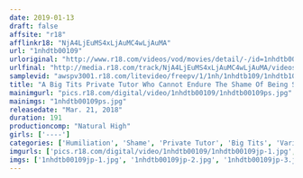 ```yaml
---
date: 2019-01-13
draft: false
affsite: "r18"
afflinkr18: "NjA4LjEuMS4xLjAuMC4wLjAuMA"
url: "1nhdtb00109"
urloriginal: "http://www.r18.com/videos/vod/movies/detail/-/id=1nhdtb00109"
urlfinal: "http://media.r18.com/track/NjA4LjEuMS4xLjAuMC4wLjAuMA/videos/vod/movies/detail/-/id=1nhdtb00109"
samplevid: "awspv3001.r18.com/litevideo/freepv/1/1nh/1nhdtb109/1nhdtb109_dmb_w.mp4"
title: "A Big Tits Private Tutor Who Cannot Endure The Shame Of Being Shown Her Private Parts Being Penetrated From Behind In A Backwards Cowgirl In The Mirror And Begins To Spasmically Orgasm"
mainimgurl: "pics.r18.com/digital/video/1nhdtb00109/1nhdtb00109ps.jpg"
mainimgs: "1nhdtb00109ps.jpg"
releasedate: "Mar. 21, 2018"
duration: 191
productioncomp: "Natural High"
girls: ['----']
categories: ['Humiliation', 'Shame', 'Private Tutor', 'Big Tits', 'Variety', 'Squirting', 'Hi-Def']
imgurls: ['pics.r18.com/digital/video/1nhdtb00109/1nhdtb00109jp-1.jpg', 'pics.r18.com/digital/video/1nhdtb00109/1nhdtb00109jp-2.jpg', 'pics.r18.com/digital/video/1nhdtb00109/1nhdtb00109jp-3.jpg', 'pics.r18.com/digital/video/1nhdtb00109/1nhdtb00109jp-4.jpg', 'pics.r18.com/digital/video/1nhdtb00109/1nhdtb00109jp-5.jpg', 'pics.r18.com/digital/video/1nhdtb00109/1nhdtb00109jp-6.jpg', 'pics.r18.com/digital/video/1nhdtb00109/1nhdtb00109jp-7.jpg', 'pics.r18.com/digital/video/1nhdtb00109/1nhdtb00109jp-8.jpg', 'pics.r18.com/digital/video/1nhdtb00109/1nhdtb00109jp-9.jpg', 'pics.r18.com/digital/video/1nhdtb00109/1nhdtb00109jp-10.jpg', 'pics.r18.com/digital/video/1nhdtb00109/1nhdtb00109jp-11.jpg', 'pics.r18.com/digital/video/1nhdtb00109/1nhdtb00109jp-12.jpg', 'pics.r18.com/digital/video/1nhdtb00109/1nhdtb00109jp-13.jpg', 'pics.r18.com/digital/video/1nhdtb00109/1nhdtb00109jp-14.jpg', 'pics.r18.com/digital/video/1nhdtb00109/1nhdtb00109jp-15.jpg', 'pics.r18.com/digital/video/1nhdtb00109/1nhdtb00109jp-16.jpg', 'pics.r18.com/digital/video/1nhdtb00109/1nhdtb00109jp-17.jpg', 'pics.r18.com/digital/video/1nhdtb00109/1nhdtb00109jp-18.jpg', 'pics.r18.com/digital/video/1nhdtb00109/1nhdtb00109jp-19.jpg', 'pics.r18.com/digital/video/1nhdtb00109/1nhdtb00109jp-20.jpg']
imgs: ['1nhdtb00109jp-1.jpg', '1nhdtb00109jp-2.jpg', '1nhdtb00109jp-3.jpg', '1nhdtb00109jp-4.jpg', '1nhdtb00109jp-5.jpg', '1nhdtb00109jp-6.jpg', '1nhdtb00109jp-7.jpg', '1nhdtb00109jp-8.jpg', '1nhdtb00109jp-9.jpg', '1nhdtb00109jp-10.jpg', '1nhdtb00109jp-11.jpg', '1nhdtb00109jp-12.jpg', '1nhdtb00109jp-13.jpg', '1nhdtb00109jp-14.jpg', '1nhdtb00109jp-15.jpg', '1nhdtb00109jp-16.jpg', '1nhdtb00109jp-17.jpg', '1nhdtb00109jp-18.jpg', '1nhdtb00109jp-19.jpg', '1nhdtb00109jp-20.jpg']
---
```

